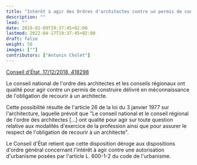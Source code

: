 ```yaml
---
title: "Intérêt à agir des Ordres d'architectes contre un permis de construire pour faire respecter l’article L.431-1 du code de l'urbanisme"
description: ""
lead: ""
date: 2019-01-09T19:37:45+02:00
lastmod: 2022-04-17T19:37:45+02:00
draft: false
weight: 50
images: [""]
contributors: ["Antonin Cholet"]
---
```


[Conseil d'État, 17/12/2018, 418298](https://www.legifrance.gouv.fr/ceta/id/CETATEXT000037824144)

Le conseil national de l'ordre des architectes et les conseils régionaux ont qualité pour agir contre un permis de construire délivré en méconnaissance de l'obligation de recourir à un architecte.

Cette possibilité résulte de l'article 26 de la loi du 3 janvier 1977 sur l'architecture, laquelle prévoit que "Le conseil national et le conseil régional de l'ordre des architectes […] ont qualité pour agir sur toute question relative aux modalités d'exercice de la profession ainsi que pour assurer le respect de l'obligation de recourir à un architecte".

Le Conseil d'État retient que cette disposition déroge aux dispositions d'ordre général concernant l'intérêt à agir contre une autorisation d'urbanisme posées par l'article L. 600-1-2 du code de l'urbanisme.

